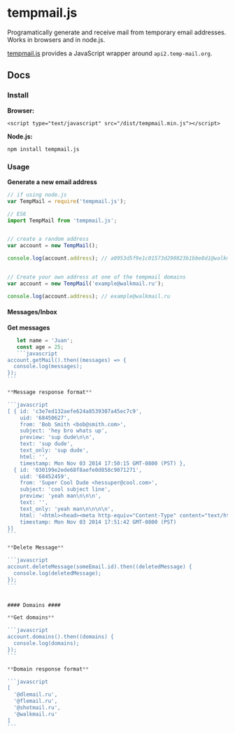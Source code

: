 tempmail.js
===========

Programatically generate and receive mail from temporary email addresses. Works in browsers and in node.js.

[tempmail.js]("https://github.com/mileszim/tempmail.js") provides a JavaScript wrapper around ```api2.temp-mail.org```.


## Docs ##

### Install ###

**Browser:**

```<script type="text/javascript" src="/dist/tempmail.min.js"></script>```

**Node.js:**

```npm install tempmail.js```


### Usage ###

**Generate a new email address**

```javascript
// if using node.js
var TempMail = require('tempmail.js');

// ES6
import TempMail from 'tempmail.js';


// create a random address
var account = new TempMail();

console.log(account.address); // a0953d5f9e1c01573d290823b1bbe8d1@walkmail.ru


// Create your own address at one of the tempmail domains
var account = new TempMail('example@walkmail.ru');

console.log(account.address); // example@walkmail.ru
```


#### Messages/Inbox ####

**Get messages**

``````javascript
   let name = 'Juan';
   const age = 25;
   ```javascript
account.getMail().then((messages) => {
  console.log(messages);
});
```

**Message response format**

```javascript
[ { id: 'c3e7ed132aefe624a8539307a45ec7c9',
    uid: '68450627',
    from: 'Bob Smith <bob@smith.com>',
    subject: 'hey bro whats up',
    preview: 'sup dude\n\n',
    text: 'sup dude',
    text_only: 'sup dude',
    html: '',
    timestamp: Mon Nov 03 2014 17:50:15 GMT-0800 (PST) },
  { id: '030199e2ede68f8aefe0d858c9071271',
    uid: '68452459',
    from: 'Super Cool Dude <hessuper@cool.com>',
    subject: 'cool subject line',
    preview: 'yeah man\n\n\n',
    text: '',
    text_only: 'yeah man\n\n\n\n',
    html: '<html><head><meta http-equiv="Content-Type" content="text/html charset=us-ascii"></head><body style="word-wrap: break-word; -webkit-nbsp-mode: space; -webkit-line-break: after-white-space;">yeah man<br><div apple-content-edited="true">\n<div style="color: rgb(0, 0, 0); font-family: Helvetica; font-size: 12px; font-style: normal; font-variant: normal; font-weight: normal; letter-spacing: normal; line-height: normal; orphans: auto; text-align: start; text-indent: 0px; text-transform: none; white-space: normal; widows: auto; word-spacing: 0px; -webkit-text-stroke-width: 0px; word-wrap: break-word; -webkit-nbsp-mode: space; -webkit-line-break: after-white-space;"><div></div></div><br></div>\n<br></body></html>\n',
    timestamp: Mon Nov 03 2014 17:51:42 GMT-0800 (PST)
}]
```

**Delete Message**

```javascript
account.deleteMessage(someEmail.id).then((deletedMessage) {
  console.log(deletedMessage);
});
```


#### Domains ####

**Get domains**

```javascript
account.domains().then((domains) {
  console.log(domains);
});
```

**Domain response format**

```javascript
[
  '@dlemail.ru',
  '@flemail.ru',
  '@shotmail.ru',
  '@walkmail.ru'
]
```
